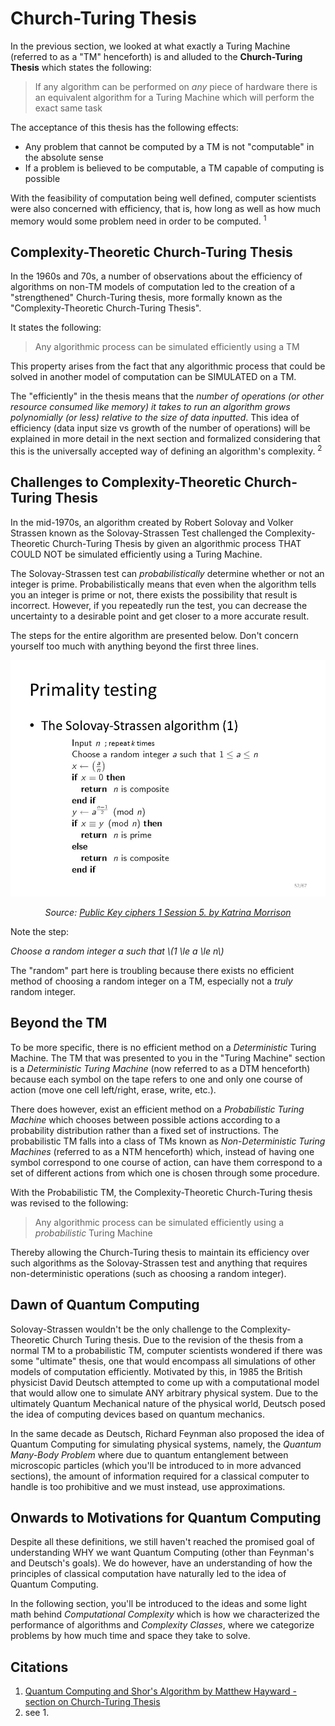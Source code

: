 # Church-Turing Thesis

In the previous section, we looked at what exactly a Turing Machine (referred to as a "TM" henceforth) is and alluded to the __Church-Turing Thesis__ which states the following:

> If any algorithm can be performed on *any* piece of hardware there is an equivalent algorithm for a Turing Machine which will perform the exact same task

The acceptance of this thesis has the following effects:

* Any problem that cannot be computed by a TM is not "computable" in the absolute sense
* If a problem is believed to be computable, a TM capable of computing is possible

With the feasibility of computation being well defined, computer scientists were also concerned with efficiency, that is, how long as well as how much memory would some problem need in order to be computed. <sup>1</sup>

## Complexity-Theoretic Church-Turing Thesis

In the 1960s and 70s, a number of observations about the efficiency of algorithms on non-TM models of computation led to the creation of a "strengthened" Church-Turing thesis, more formally known as the "Complexity-Theoretic Church-Turing Thesis".

It states the following:

> Any algorithmic process can be simulated efficiently using a TM

This property arises from the fact that any algorithmic process that could be solved in another model of computation can be SIMULATED on a TM.

The "efficiently" in the thesis means that the *number of operations (or other resource consumed like memory) it takes to run an algorithm grows polynomially (or less) relative to the size of data inputted*. This idea of efficiency (data input size vs growth of the number of operations) will be explained in more detail in the next section and formalized considering that this is the universally accepted way of defining an algorithm's complexity. <sup>2</sup>

## Challenges to Complexity-Theoretic Church-Turing Thesis

In the mid-1970s, an algorithm created by Robert Solovay and Volker Strassen known as the Solovay-Strassen Test challenged the Complexity-Theoretic Church-Turing Thesis by given an algorithmic process THAT COULD NOT be simulated efficiently using a Turing Machine.

The Solovay-Strassen test can *probabilistically* determine whether or not an integer is prime. Probabilistically means that even when the algorithm tells you an integer is prime or not, there exists the possibility that result is incorrect. However, if you repeatedly run the test, you can decrease the uncertainty to a desirable point and get closer to a more accurate result.

The steps for the entire algorithm are presented below. Don't concern yourself too much with anything beyond the first three lines.

<p align="center">
  <img  src="solovay-strassen.jpg">
</p>
<p align="center">
   <i> Source: <a href=https://slideplayer.com/slide/5864331/> Public Key ciphers 1 Session 5. by Katrina Morrison </a> </i>
</p>

Note the step:

*Choose a random integer a such that \\(1 \le a \le n\\)*

The "random" part here is troubling because there exists no efficient method of choosing a random integer on a TM, especially not a *truly* random integer.

## Beyond the TM

To be more specific, there is no efficient method on a *Deterministic* Turing Machine. The TM that was presented to you in the "Turing Machine" section is a *Deterministic Turing Machine* (now referred to as a DTM henceforth) because each symbol on the tape refers to one and only one course of action (move one cell left/right, erase, write, etc.).

There does however, exist an efficient method on a *Probabilistic Turing Machine* which chooses between possible actions according to a probability distribution rather than a fixed set of instructions. The probabilistic TM falls into a class of TMs known as *Non-Deterministic Turing Machines* (referred to as a NTM henceforth) which, instead of having one symbol correspond to one course of action, can have them correspond to a set of different actions from which one is chosen through some procedure.

With the Probabilistic TM, the Complexity-Theoretic Church-Turing thesis was revised to the following:

> Any algorithmic process can be simulated efficiently using a *probabilistic* Turing Machine

Thereby allowing the Church-Turing thesis to maintain its efficiency over such algorithms as the Solovay-Strassen test and anything that requires non-deterministic operations (such as choosing a random integer).

## Dawn of Quantum Computing

Solovay-Strassen wouldn't be the only challenge to the Complexity-Theoretic Church Turing thesis. Due to the revision of the thesis from a normal TM to a probabilistic TM, computer scientists wondered if there was some "ultimate" thesis, one that would encompass all simulations of other models of computation efficiently. Motivated by this, in 1985 the British physicist David Deutsch attempted to come up with a computational model that would allow one to simulate ANY arbitrary physical system. Due to the ultimately Quantum Mechanical nature of the physical world, Deutsch posed the idea of computing devices based on quantum mechanics.

In the same decade as Deutsch, Richard Feynman also proposed the idea of Quantum Computing for simulating physical systems, namely, the *Quantum Many-Body Problem* where due to quantum entanglement between microscopic particles (which you'll be introduced to in more advanced sections), the amount of information required for a classical computer to handle is too prohibitive and we must instead, use approximations.

## Onwards to Motivations for Quantum Computing

Despite all these definitions, we still haven't reached the promised goal of understanding WHY we want Quantum Computing (other than Feynman's and Deutsch's goals). We do however, have an understanding of how the principles of classical computation have naturally led to the idea of Quantum Computing.

In the following section, you'll be introduced to the ideas and some light math behind *Computational Complexity* which is how we characterized the performance of algorithms and *Complexity Classes*, where we categorize problems by how much time and space they take to solve.

## Citations

1. [Quantum Computing and Shor's Algorithm by Matthew Hayward - section on Church-Turing Thesis](https://quantum-algorithms.herokuapp.com/299/paper/node5.html)
2. see 1.